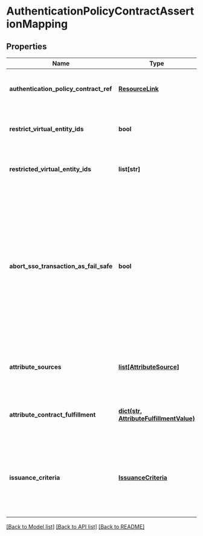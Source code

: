 # AuthenticationPolicyContractAssertionMapping

## Properties
Name | Type | Description | Notes
------------ | ------------- | ------------- | -------------
**authentication_policy_contract_ref** | [**ResourceLink**](ResourceLink.md) | Reference to the associated Authentication Policy Contract. | 
**restrict_virtual_entity_ids** | **bool** | Restricts this mapping to specific virtual entity IDs. | [optional] 
**restricted_virtual_entity_ids** | **list[str]** | The list of virtual server IDs that this mapping is restricted to. | [optional] 
**abort_sso_transaction_as_fail_safe** | **bool** | If set to true, SSO transaction will be aborted as a fail-safe when the data-store&#39;s attribute mappings fail to complete the attribute contract. Otherwise, the attribute contract with default values is used. By default, this value is false. | [optional] 
**attribute_sources** | [**list[AttributeSource]**](AttributeSource.md) | A list of configured data stores to look up attributes from. | [optional] 
**attribute_contract_fulfillment** | [**dict(str, AttributeFulfillmentValue)**](AttributeFulfillmentValue.md) | A list of mappings from attribute names to their fulfillment values. | 
**issuance_criteria** | [**IssuanceCriteria**](IssuanceCriteria.md) | The issuance criteria that this transaction must meet before the corresponding attribute contract is fulfilled. | [optional] 

[[Back to Model list]](../README.md#documentation-for-models) [[Back to API list]](../README.md#documentation-for-api-endpoints) [[Back to README]](../README.md)


